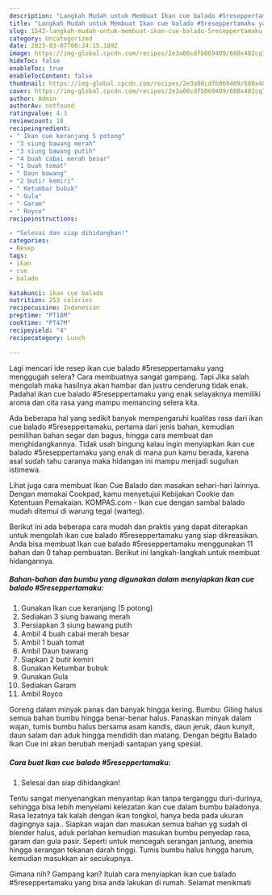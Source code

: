 ```yaml
---
description: "Langkah Mudah untuk Membuat Ikan cue balado #5reseppertamaku yang Lezat, Buat Buka Puasa Lezat"
title: "Langkah Mudah untuk Membuat Ikan cue balado #5reseppertamaku yang Lezat, Buat Buka Puasa Lezat"
slug: 1542-langkah-mudah-untuk-membuat-ikan-cue-balado-5reseppertamaku-yang-lezat-buat-buka-puasa-lezat
category: Uncategorized
date: 2023-03-07T00:24:15.189Z
image: https://img-global.cpcdn.com/recipes/2e3a08cdfb069409/680x482cq70/ikan-cue-balado-5reseppertamaku-foto-resep-utama.jpg
hideToc: false
enableToc: true
enableTocContent: false
thumbnail: https://img-global.cpcdn.com/recipes/2e3a08cdfb069409/680x482cq70/ikan-cue-balado-5reseppertamaku-foto-resep-utama.jpg
cover: https://img-global.cpcdn.com/recipes/2e3a08cdfb069409/680x482cq70/ikan-cue-balado-5reseppertamaku-foto-resep-utama.jpg
author: Admin
authorAv: notfound
ratingvalue: 4.3
reviewcount: 18
recipeingredient:
- " Ikan cue keranjang 5 potong"
- "3 siung bawang merah"
- "3 siung bawang putih"
- "4 buah cabai merah besar"
- "1 buah tomat"
- " Daun bawang"
- "2 butir kemiri"
- " Ketumbar bubuk"
- " Gula"
- " Garam"
- " Royco"
recipeinstructions:

- "Selesai dan siap dihidangkan!"
categories:
- Resep
tags:
- ikan
- cue
- balado

katakunci: ikan cue balado 
nutrition: 253 calories
recipecuisine: Indonesian
preptime: "PT18M"
cooktime: "PT47M"
recipeyield: "4"
recipecategory: Lunch

---
```



Lagi mencari ide resep ikan cue balado #5reseppertamaku yang menggugah selera? Cara membuatnya sangat gampang. Tapi Jika salah mengolah maka hasilnya akan hambar dan justru cenderung tidak enak. Padahal ikan cue balado #5reseppertamaku yang enak selayaknya memiliki aroma dan cita rasa yang mampu memancing selera kita.


Ada beberapa hal yang sedikit banyak mempengaruhi kualitas rasa dari ikan cue balado #5reseppertamaku, pertama dari jenis bahan, kemudian pemilihan bahan segar dan bagus, hingga cara membuat dan menghidangkannya. Tidak usah bingung kalau ingin menyiapkan ikan cue balado #5reseppertamaku yang enak di mana pun kamu berada, karena asal sudah tahu caranya maka hidangan ini mampu menjadi suguhan istimewa.

Lihat juga cara membuat Ikan Cue Balado dan masakan sehari-hari lainnya. Dengan memakai Cookpad, kamu menyetujui Kebijakan Cookie dan Ketentuan Pemakaian. KOMPAS.com - Ikan cue dengan sambal balado mudah ditemui di warung tegal (warteg).


Berikut ini ada beberapa cara mudah dan praktis yang dapat diterapkan untuk mengolah ikan cue balado #5reseppertamaku yang siap dikreasikan. Anda bisa membuat Ikan cue balado #5reseppertamaku menggunakan 11 bahan dan 0 tahap pembuatan. Berikut ini langkah-langkah untuk membuat hidangannya.

<!--inarticleads1-->

##### Bahan-bahan dan bumbu yang digunakan dalam menyiapkan Ikan cue balado #5reseppertamaku:

1. Gunakan  Ikan cue keranjang (5 potong)
1. Sediakan 3 siung bawang merah
1. Persiapkan 3 siung bawang putih
1. Ambil 4 buah cabai merah besar
1. Ambil 1 buah tomat
1. Ambil  Daun bawang
1. Siapkan 2 butir kemiri
1. Gunakan  Ketumbar bubuk
1. Gunakan  Gula
1. Sediakan  Garam
1. Ambil  Royco


Goreng dalam minyak panas dan banyak hingga kering. Bumbu: Giling halus semua bahan bumbu hingga benar-benar halus. Panaskan minyak dalam wajan, tumis bumbu halus bersama asam kandis, daun jeruk, daun kunyit, daun salam dan aduk hingga mendidih dan matang. Dengan begitu Balado Ikan Cue ini akan berubah menjadi santapan yang spesial. 

<!--inarticleads2-->

##### Cara buat Ikan cue balado #5reseppertamaku:


1. Selesai dan siap dihidangkan!

Tentu sangat menyenangkan menyantap ikan tanpa terganggu duri-durinya, sehingga bisa lebih menyelami kelezatan ikan cue dalam bumbu baladonya. Rasa lezatnya tak kalah dengan ikan tongkol, hanya beda pada ukuran dagingnya saja.. Siapkan wajan dan masukan semua bahan yg sudah di blender halus, aduk perlahan kemudian masukan bumbu penyedap rasa, garam dan gula pasir. Seperti untuk mencegah serangan jantung, anemia hingga serangan tekanan darah tinggi. Tumis bumbu halus hingga harum, kemudian masukkan air secukupnya. 

Gimana nih? Gampang kan? Itulah cara menyiapkan ikan cue balado #5reseppertamaku yang bisa anda lakukan di rumah. Selamat menikmati
